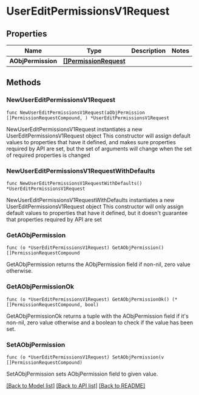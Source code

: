 # UserEditPermissionsV1Request

## Properties

Name | Type | Description | Notes
------------ | ------------- | ------------- | -------------
**AObjPermission** | [**[]PermissionRequest**](PermissionRequest.md) |  | 

## Methods

### NewUserEditPermissionsV1Request

`func NewUserEditPermissionsV1Request(aObjPermission []PermissionRequestCompound, ) *UserEditPermissionsV1Request`

NewUserEditPermissionsV1Request instantiates a new UserEditPermissionsV1Request object
This constructor will assign default values to properties that have it defined,
and makes sure properties required by API are set, but the set of arguments
will change when the set of required properties is changed

### NewUserEditPermissionsV1RequestWithDefaults

`func NewUserEditPermissionsV1RequestWithDefaults() *UserEditPermissionsV1Request`

NewUserEditPermissionsV1RequestWithDefaults instantiates a new UserEditPermissionsV1Request object
This constructor will only assign default values to properties that have it defined,
but it doesn't guarantee that properties required by API are set

### GetAObjPermission

`func (o *UserEditPermissionsV1Request) GetAObjPermission() []PermissionRequestCompound`

GetAObjPermission returns the AObjPermission field if non-nil, zero value otherwise.

### GetAObjPermissionOk

`func (o *UserEditPermissionsV1Request) GetAObjPermissionOk() (*[]PermissionRequestCompound, bool)`

GetAObjPermissionOk returns a tuple with the AObjPermission field if it's non-nil, zero value otherwise
and a boolean to check if the value has been set.

### SetAObjPermission

`func (o *UserEditPermissionsV1Request) SetAObjPermission(v []PermissionRequestCompound)`

SetAObjPermission sets AObjPermission field to given value.



[[Back to Model list]](../README.md#documentation-for-models) [[Back to API list]](../README.md#documentation-for-api-endpoints) [[Back to README]](../README.md)


